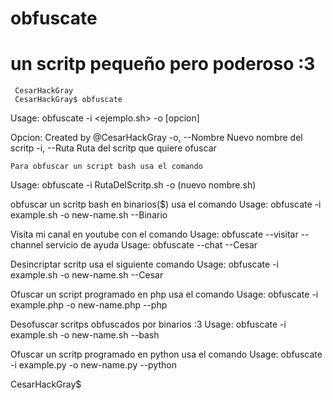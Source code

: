 # obfuscate


# un scritp pequeño pero poderoso :3

     CesarHackGray
     CesarHackGray$ obfuscate

Usage:  obfuscate -i <ejemplo.sh> -o [opcion]

Opcion:      Created by @CesarHackGray
  -o, --Nombre                     Nuevo nombre del scritp
  -i, --Ruta             Ruta del scritp que quiere ofuscar

    Para obfuscar un script bash usa el comando
Usage:  obfuscate -i RutaDelScritp.sh -o (nuevo nombre.sh)

  obfuscar un scritp bash en binarios($) usa el comando
Usage:  obfuscate -i example.sh -o new-name.sh --Binario

  Visita mi canal en youtube con el comando
Usage:        obfuscate --visitar --channel
  servicio de ayuda
Usage:        obfuscate --chat --Cesar

  Desincriptar scritp usa el siguiente comando
Usage:  obfuscate -i example.sh -o new-name.sh --Cesar

  Ofuscar un script programado en php usa el comando
Usage:  obfuscate -i example.php -o new-name.php --php

   Desofuscar scritps obfuscados por binarios :3
Usage:  obfuscate -i example.sh -o new-name.sh --bash

  Ofuscar un scritp programado en python usa el comando
Usage:  obfuscate -i example.py -o new-name.py --python


CesarHackGray$
